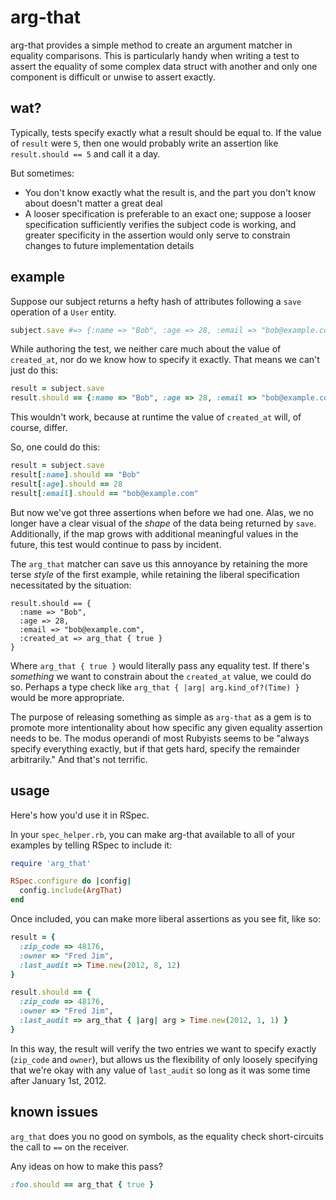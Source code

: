 # arg-that

arg-that provides a simple method to create an argument matcher in equality comparisons. This is particularly handy when writing a test to assert the equality of some complex data struct with another and only one component is difficult or unwise to assert exactly.

## wat?

Typically, tests specify exactly what a result should be equal to. If the value of `result` were `5`, then one would probably write an assertion like `result.should == 5` and call it a day.

But sometimes:

* You don't know exactly what the result is, and the part you don't know about doesn't matter a great deal
* A looser specification is preferable to an exact one; suppose a looser specification sufficiently verifies the subject code is working, and greater specificity in the assertion would only serve to constrain changes to future implementation details

## example

Suppose our subject returns a hefty hash of attributes following a `save` operation of a `User` entity.

``` ruby
subject.save #=> {:name => "Bob", :age => 28, :email => "bob@example.com" :created_at => 2013-07-18 21:40:58 -0400}
```

While authoring the test, we neither care much about the value of `created_at`, nor do we know how to specify it exactly. That means we can't just do this:

``` ruby
result = subject.save
result.should == {:name => "Bob", :age => 28, :email => "bob@example.com" :created_at => 2013-07-18 21:40:58 -0400}
```

This wouldn't work, because at runtime the value of `created_at` will, of course, differ.

So, one could do this:

``` ruby
result = subject.save
result[:name].should == "Bob"
result[:age].should == 28
result[:email].should == "bob@example.com"
```

But now we've got three assertions when before we had one. Alas, we no longer have a clear visual of the *shape* of the data being returned by `save`. Additionally, if the map grows with additional meaningful values in the future, this test would continue to pass by incident.

The `arg_that` matcher can save us this annoyance by retaining the more terse *style* of the first example, while retaining the liberal specification necessitated by the situation:

```
result.should == {
  :name => "Bob",
  :age => 28,
  :email => "bob@example.com",
  :created_at => arg_that { true }
}
```

Where `arg_that { true }` would literally pass any equality test. If there's *something* we want to constrain about the `created_at` value, we could do so. Perhaps a type check like `arg_that { |arg| arg.kind_of?(Time) }` would be more appropriate.

The purpose of releasing something as simple as `arg-that` as a gem is to promote more intentionality about how specific any given equality assertion needs to be. The modus operandi of most Rubyists seems to be "always specify everything exactly, but if that gets hard, specify the remainder arbitrarily." And that's not terrific.

## usage

Here's how you'd use it in RSpec.

In your `spec_helper.rb`, you can make arg-that available to all of your examples by telling RSpec to include it:

``` ruby
require 'arg_that'

RSpec.configure do |config|
  config.include(ArgThat)
end
```

Once included, you can make more liberal assertions as you see fit, like so:

``` ruby
result = {
  :zip_code => 48176,
  :owner => "Fred Jim",
  :last_audit => Time.new(2012, 8, 12)
}

result.should == {
  :zip_code => 48176,
  :owner => "Fred Jim",
  :last_audit => arg_that { |arg| arg > Time.new(2012, 1, 1) }
}
```

In this way, the result will verify the two entries we want to specify exactly (`zip_code` and `owner`), but allows us the flexibility of only loosely specifying that we're okay with any value of `last_audit` so long as it was some time after January 1st, 2012.

## known issues

`arg_that` does you no good on symbols, as the equality check short-circuits the call to `==` on the receiver.

Any ideas on how to make this pass?

``` ruby
:foo.should == arg_that { true }
```
